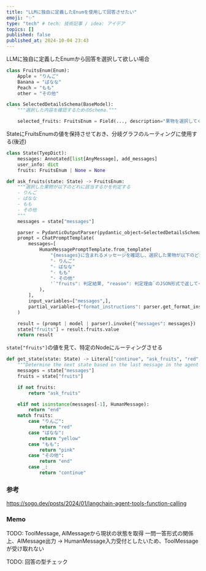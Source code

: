 ```yaml
---
title: "LLMに独自に定義したEnumを使用して回答させたい"
emoji: "✨"
type: "tech" # tech: 技術記事 / idea: アイデア
topics: []
published: false
published_at: 2024-10-04 23:43
---
```


LLMに独自に定義したEnumから回答を選択して欲しい場合

```python
class FruitsEnum(Enum):
    Apple = "りんご"
    Banana = "ばなな"
    Peach = "もも"
    other = "その他"

class SelectedDetailsSchema(BaseModel):
    """選択した内容を確認するためのSchema."""

    selected_fruits: FruitsEnum = Field(..., description="果物を選択してください")
```

StateにFruitsEnumの値を保持させておき、分岐グラフのルーティングに使用する(後述)

```python
class State(TyepDict):
    messages: Annotated[list[AnyMessage], add_messages]
    user_info: dict
    fruits: FruitsEnum | None = None
```

```python
def ask_fruits(state: State) -> FruitsEnum:
    """選択した果物が以下のどれに該当するかを判定する
    - りんご
    - ばなな
    - もも
    - その他
    """
    messages = state["messages"]

    parser = PydanticOutputParser(pydantic_object=SelectedDetailsSchema)
    prompt = ChatPromptTemplate(
        messages=[
            HumanMessagePromptTemplate.from_template(
                "{messages}に含まれるメッセージを確認し、選択した果物が以下のどれに該当するかを判定してください"
                "- りんご"
                "- ばなな"
                "- もも"
                "- その他"
                '`"fruits": 判定結果, "reason": 判定理由`のJSON形式で返してください。'
            ),
        ],
        input_variables=["messages",],
        partial_variables={"format_instructions": parser.get_format_instructions()}
    )

    result = (prompt | model | parser).invoke({"messages": messages})
    state["fruits"] = result.fruits.value
    return result

```

`state["fruits"]`の値を見て、特定のNodeにルーティングさせる

```python
def get_state(state: State) -> Literal["continue", "ask_fruits", "red", "yellow", "pink", "end"]:
    """Determine the next state based on the last message in the agent state."""
    messages = state["messages"]
    fruits = state["fruits"]

    if not fruits:
        return "ask_fruits"

    elif not isinstance(messages[-1], HumanMessage):
        return "end"
    match fruits:
        case "りんご":
            return "red"
        case "ばなな":
            return "yellow"
        case "もも":
            return "pink"
        case "その他":
            return "end"
        case _:
            return "continue"
```

### 参考

<https://sogo.dev/posts/2024/01/langchain-agent-tools-function-calling>

### Memo

TODO: ToolMessage, AIMessageから現状の状態を取得
一問一答形式の関係上、AIMessage出力 -> HumanMessage入力受付としたいため、ToolMessageが受け取れない

TODO:  回答の型チェック
